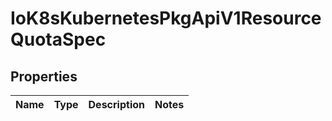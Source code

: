 
# IoK8sKubernetesPkgApiV1ResourceQuotaSpec

## Properties
Name | Type | Description | Notes
------------ | ------------- | ------------- | -------------



